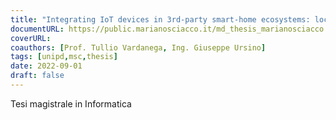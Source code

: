 ```yaml
---
title: "Integrating IoT devices in 3rd-party smart-home ecosystems: local vs remote middleware solutions"
documentURL: https://public.marianosciacco.it/md_thesis_marianosciacco.pdf
coverURL: 
coauthors: [Prof. Tullio Vardanega, Ing. Giuseppe Ursino]
tags: [unipd,msc,thesis]
date: 2022-09-01
draft: false
---
```


Tesi magistrale in Informatica